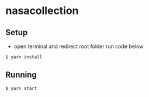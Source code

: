 # nasacollection

## Setup

- open terminal and redirect root folder run code below

```
$ yarn install
```

## Running

```
$ yarn start
```
